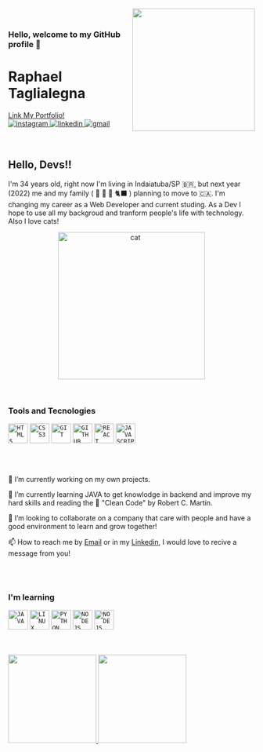 <img align="right" width="250px" style="margin-top:-20px" src="https://i.ibb.co/HrVv6Wd/Whats-App-Image-2021-12-13-at-11-20-15-AM.jpg">

### Hello, welcome to my GitHub profile 👋

<div dsplay="inline-block"> 
 <div dsplay="inline-block" align="left">
   <h1 >Raphael Taglialegna</h1>
   <a href="https://raphaeltaglialengaportfolio-raphaeltaglialegna.vercel.app/" target="_blank">Link My Portfolio!</a> 
 </div>
   <a href="https://www.instagram.com/raphaeltaglialegna/" target="_blank">
    <img src="https://img.shields.io/badge/-Instagram-%23E4405F?style=for-the-badge&logo=instagram&logoColor=white" target="_blank" alt="instagram" style="vertical-align:top;">
   </a> 
   
  <a href="https://www.linkedin.com/in/raphaeltaglialegna" target="_blank">
    <img src="https://img.shields.io/badge/-LinkedIn-%230077B5?style=for-the-badge&logo=linkedin&logoColor=white" target="_blank" alt="linkedin" style="vertical-align:top;">
  </a>  
 
  <a href = "mailto:raphael.trcosta@gmail.com?subject=Hello%20Raphael">
    <img src="https://img.shields.io/badge/Gmail-D14836?style=for-the-badge&logo=gmail&logoColor=white" target="_blank" alt="gmail" style="vertical-align:top;">
  </a>
</div>

</br>
</br>

## Hello, Devs!!

I'm 34 years old, right now I'm living in Indaiatuba/SP :brazil:, but next year (2022) me and my family ( :man: :woman: :girl: :black_cat: ) planning to move to :canada:. I'm changing my career as a Web Developer and current studing. As a Dev I hope to use all my backgroud and tranform people's life with technology. Also I love cats! 

<p align="center">
 <img width="300px"  src="https://i.kym-cdn.com/entries/icons/original/000/026/638/cat.jpg" target="_blank" alt="cat" >
</p>

</br>

### Tools and Tecnologies
<code><img width="40px" src="https://cdn.jsdelivr.net/gh/devicons/devicon/icons/html5/html5-original-wordmark.svg" title = "HTML5"/></code>
<code><img width="40px" src="https://cdn.jsdelivr.net/gh/devicons/devicon/icons/css3/css3-original-wordmark.svg" title = "CSS3"/></code>
<code><img width="40px" src="https://cdn.jsdelivr.net/gh/devicons/devicon/icons/git/git-original.svg" title = "GIT"/></code>
<code><img width="40px" src="https://cdn.jsdelivr.net/gh/devicons/devicon/icons/github/github-original.svg" title = "GITHUB"/></code>
<code><img width="40px" src="https://cdn.jsdelivr.net/gh/devicons/devicon/icons/react/react-original-wordmark.svg" title = "REACT"/></code>
<code><img width="40px" src="https://cdn.jsdelivr.net/gh/devicons/devicon/icons/javascript/javascript-original.svg" title = "JAVASCRIPT"/></code>

</br>
</br>

🔭 I’m currently working on my own projects.


🌱 I’m currently learning JAVA to get knowlodge in backend and improve my hard skills and reading  the :blue_book: "Clean Code" by Robert C. Martin.


👯 I’m looking to collaborate on a company that care with people and have a good environment to learn and grow together!

 
📫 How to reach me by [Email](mailto:raphael.trcosta@gmail.com?subject=[GitHub]Hello%20Raphael") or in my [Linkedin](https://www.linkedin.com/in/raphaeltaglialegna), I would love to recive a message from you! 

</br>
</br>

### I'm learning
<code><img width="40px" src="https://cdn.jsdelivr.net/gh/devicons/devicon/icons/java/java-original.svg" title = "JAVA"/></code>
<code><img width="40px" src="https://cdn.jsdelivr.net/gh/devicons/devicon/icons/linux/linux-original.svg" title = "LINUX"/></code>
<code><img width="40px" src="https://cdn.jsdelivr.net/gh/devicons/devicon/icons/python/python-original-wordmark.svg" title = "PYTHON"/></code>
<code><img width="40px" src="https://cdn.jsdelivr.net/gh/devicons/devicon/icons/nodejs/nodejs-original-wordmark.svg" title = "NODEJS"/></code>
<code><img width="40px" src="https://cdn.jsdelivr.net/gh/devicons/devicon/icons/mongodb/mongodb-plain-wordmark.svg" title = "NODEJS"/></code>

</br>
</br>


<div>
<a href="https://github.com/RaphaelTaglialegna">
<img height="180em" src="https://github-readme-stats.vercel.app/api/top-langs/?username=RaphaelTaglialegna&layout=compact&langs_count=7&theme=dracula"/>
<img height="180em" src="https://github-readme-stats.vercel.app/api?username=RaphaelTaglialegna&show_icons=true&theme=dracula&include_all_commits=true&count_private=true"/>
</div>

  
